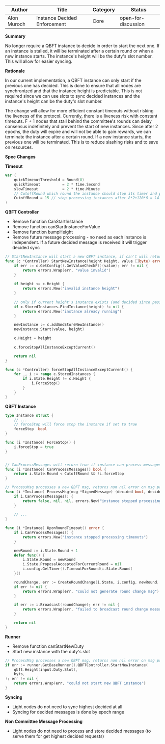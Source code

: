 | Author      | Title                        | Category | Status |
|-------------|------------------------------|----------|--------|
| Alon Muroch | Instance Decided Enforcement | Core     | open-for-discussion  |

**Summary**

No longer require a QBFT instance to decide in order to start the next one.
If an instance is stalled, it will be terminated after a certain round or when a new instance starts.
The instance's height will be the duty's slot number. This will allow for easier syncing.

**Rationale**

In our current implementation, a QBFT instance can only start if the previous one has decided.
This is done to ensure that all nodes are synchronized and that the instance height is predictable.
This is not required since we can use slots to sync decided instances and the instance's height can be the duty's slot number.

The change will allow for more efficient constant timeouts without risking the liveness of the protocol. Currently, there is a liveness risk with constant timeouts.
F + 1 nodes that stall behind the committee's rounds can delay consensus indefinitely and prevent the start of new instances.
Since after 2 epochs, the duty will expire and will not be able to gain rewards, we can terminate the instance after a certain round.
If a new instance starts, the previous one will be terminated. This is to reduce slashing risks and to save on resources. 

**Spec Changes** 

**Timeout**
~~~go
var (
	quickTimeoutThreshold = Round(8)
    quickTimeout          = 2 * time.Second
    slowTimeout           = 2 * time.Minute
    // CutoffRound which round the instance should stop its timer and progress no further
	CutoffRound = 15 // stop processing instances after 8*2+120*6 = 14.2 min (~ 2 epochs)
)

~~~

**QBFT Controller**
- Remove function CanStartInstance
- Remove function canStartInstanceForValue
- Remove function bumpHeight
- Remove future message processing - no need as each instance is independent. If a future decided message is received it will trigger decided sync
```go
// StartNewInstance will start a new QBFT instance, if can't will return error
func (c *Controller) StartNewInstance(height Height, value []byte) error {
	if err := c.GetConfig().GetValueCheckF()(value); err != nil {
		return errors.Wrap(err, "value invalid")
	}
	
	if height <= c.Height {
		return errors.New("invalid instance height")
	}
	
	// only if current height's instance exists (and decided since passed can start instance) bump
	if c.StoredInstances.FindInstance(height) != nil {
		return errors.New("instance already running")
	}

	newInstance := c.addAndStoreNewInstance()
	newInstance.Start(value, height)

	c.Height = height
	
	c.forceStopAllInstanceExceptCurrent()

	return nil
}

func (c *Controller) forceStopAllInstanceExceptCurrent() {
    for _, i := range c.StoredInstances {
        if i.State.Height != c.Height {
            i.ForceStop()
        }
    }
}

```

**QBFT Instance**
```go
type Instance struct {
	// ...
    // forceStop will force stop the instance if set to true
    forceStop  bool
}

func (i *Instance) ForceStop() {
    i.forceStop = true
}


// CanProcessMessages will return true if instance can process messages
func (i *Instance) CanProcessMessages() bool {
	return i.State.Round < CutoffRound && !i.forceStop
}
```
```go
// ProcessMsg processes a new QBFT msg, returns non nil error on msg processing error
func (i *Instance) ProcessMsg(msg *SignedMessage) (decided bool, decidedValue []byte, aggregatedCommit *SignedMessage, err error) {
    if i.CanProcessMessages() {
        return false, nil, nil, errors.New("instance stopped processing messages")
    }
	
	// ...
}
```
```go
func (i *Instance) UponRoundTimeout() error {
	if i.CanProcessMessages() {
		return errors.New("instance stopped processing timeouts")
	}

	newRound := i.State.Round + 1
	defer func() {
		i.State.Round = newRound
		i.State.ProposalAcceptedForCurrentRound = nil
		i.config.GetTimer().TimeoutForRound(i.State.Round)
	}()

	roundChange, err := CreateRoundChange(i.State, i.config, newRound, i.StartValue)
	if err != nil {
		return errors.Wrap(err, "could not generate round change msg")
	}

	if err := i.Broadcast(roundChange); err != nil {
		return errors.Wrap(err, "failed to broadcast round change message")
	}

	return nil
}
```


**Runner**
- Remove function canStartNewDuty
- Start new instance with the duty's slot
```go
// ProcessMsg processes a new QBFT msg, returns non nil error on msg processing error
if err := runner.GetBaseRunner().QBFTController.StartNewInstance(
    qbft.Height(input.Duty.Slot),
    byts,
); err != nil {
    return errors.Wrap(err, "could not start new QBFT instance")
}
```

**Syncing**  
- Light nodes do not need to sync highest decided at all
- Syncing for decided messages is done by epoch range

**Non Committee Message Processing**  
- Light nodes do not need to process and store decided messages (to serve them for get highest decided requests)